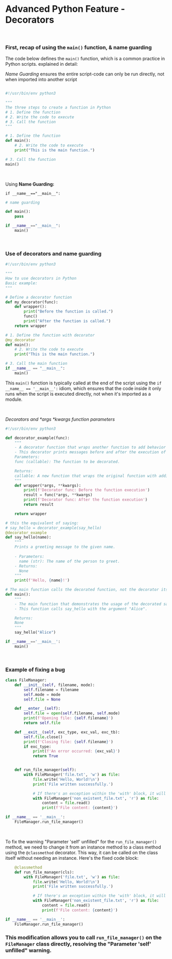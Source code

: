 #  Advanced Python Feature - Decorators

<br>

### First, recap of using the `main()` function, & name guarding

The code below defines the `main()` function, which is a common practice in Python scripts.
explained in detail:

_Name Guarding_ ensures the entire script-code can only be run directly, not when imported into another script

```python

#!/usr/bin/env python3

"""
The three steps to create a function in Python
# 1. Define the function
# 2. Write the code to execute
# 3. Call the function
"""

# 1. Define the function
def main():
    # 2. Write the code to execute
    print("This is the main function.")

# 3. Call the function
main()

```

<br>

Using **Name Guarding:**

`if __name__=="__main__":`


```python
# name guarding

def main():
    pass

if __name__=="__main__":
    main()

```

<br>

### Use of decorators and name guarding

```python
#!/usr/bin/env python3

"""
How to use decorators in Python
Basic example:
"""

# Define a decorator function
def my_decorator(func):
    def wrapper():
        print("Before the function is called.")
        func()
        print("After the function is called.")
    return wrapper

# 1. Define the function with decorator
@my_decorator
def main():
    # 2. Write the code to execute
    print("This is the main function.")

# 3. Call the main function
if __name__ == "__main__":
    main()

```

This `main()` function is typically called at the end of the script using the `if __name__ == '__main__':` idiom, which ensures 
that the code inside it only runs when the script is executed directly, 
not when it's imported as a module.




<br>

_Decorators and *args *kwargs function parameters_

```python
#!/usr/bin/env python3

def decorator_example(func):
    """
    - A decorator function that wraps another function to add behavior before and after its execution.
    - This decorator prints messages before and after the execution of the decorated function.
    Parameters:
    func (callable): The function to be decorated.

    Returns:
    callable: A new function that wraps the original function with additional behavior.
    """
    def wrapper(*args, **kwargs):
        print(f'Decorator func: Before the function execution')
        result = func(*args, **kwargs)
        print(f'Decorator func: After the function execution')
        return result

    return wrapper

# this the equivalent of saying:
# say_hello = decorator_example(say_hello)
@decorator_example
def say_hello(name):
    """
    Prints a greeting message to the given name.
    
    - Parameters:
      name (str): The name of the person to greet.
    - Returns:
      None
    """
    print(f'Hello, {name}!')

# The main function calls the decorated function, not the decorator itself.
def main():
    """
    - The main function that demonstrates the usage of the decorated say_hello function.
    - This function calls say_hello with the argument "Alice".

    Returns:
    None
    """
    say_hello("Alice")

if __name__=='__main__':
    main()
```

<br>


### Example of fixing a bug
```python
class FileManager:
    def __init__(self, filename, mode):
        self.filename = filename
        self.mode = mode
        self.file = None

    def __enter__(self):
        self.file = open(self.filename, self.mode)
        print(f'Opening file: {self.filename}')
        return self.file

    def __exit__(self, exc_type, exc_val, exc_tb):
        self.file.close()
        print(f'Closing file: {self.filename}')
        if exc_type:
            print(f'An error occurred: {exc_val}')
            return True


    def run_file_manager(self):
        with FileManager('file.txt', 'w') as file:
            file.write('Hello, World!\n')
            print('File written successfully.')

            # If there's an exception within the 'with' block, it will be handled by __exit__.
            with FileManager('non_existent_file.txt', 'r') as file:
                content = file.read()
                print(f'File content: {content}')

if __name__ == '__main__':
    FileManager.run_file_manager()
```
<br>

To fix the warning "Parameter 'self' unfilled" for the `run_file_manager()` method, we need to change it from an instance method 
to a class method using the `@classmethod` decorator. 
This way, it can be called on the class itself without needing an instance. 
Here's the fixed code block:

```python
    @classmethod
    def run_file_manager(cls):
        with FileManager('file.txt', 'w') as file:
            file.write('Hello, World!\n')
            print('File written successfully.')

            # If there's an exception within the 'with' block, it will be handled by __exit__.
            with FileManager('non_existent_file.txt', 'r') as file:
                content = file.read()
                print(f'File content: {content}')

if __name__ == '__main__':
    FileManager.run_file_manager()
```

### This modification allows you to call `run_file_manager()` on the `FileManager` class directly, resolving the "Parameter 'self' unfilled" warning.

<br>
